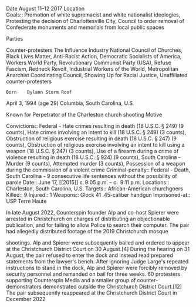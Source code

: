 

Date	August 11–12 2017
Location	    
Goals:: Promotion of white supremacist and white nationalist ideologies, Protesting the decision of Charlottesville City, Council to order removal of Confederate monuments and memorials from local public spaces

Parties

Counter-protesters
The Influence Industry
    National Council of Churches, Black Lives Matter, Anti-Racist Action, Democratic Socialists of America, Workers World Party, Revolutionary Communist Party (USA), Refuse Fascism, Redneck Revolt, Industrial Workers of the World, Metropolitan Anarchist Coordinating Council, Showing Up for Racial Justice, Unaffiliated counter-protesters

	

    Born	Dylann Storm Roof

April 3, 1994 (age 29)
Columbia, South Carolina, U.S.



Known for	Perpetrator of the Charleston church shooting
Motive	

    

Convictions:: Federal - Hate crimes resulting in death (18 U.S.C. § 249) (9 counts), Hate crimes involving an intent to kill (18 U.S.C. § 249) (3 counts), Obstruction of religious exercise resulting in death (18 U.S.C. § 247) (9 counts), Obstruction of religious exercise involving an intent to kill using a weapon (18 U.S.C. § 247) (3 counts), Use of a firearm during a crime of violence resulting in death (18 U.S.C. § 924) (9 counts), South Carolina - Murder (9 counts), Attempted murder (3 counts), Possession of a weapon during the commission of a violent crime
Criminal-penalty:: Federal - Death, South Carolina - 9 consecutive life sentences without the possibility of parole
Date:: June 17, [[2015]] c. 9:05 p.m. – c.  9:11 p.m.
Locations::	Charleston, South Carolina, U.S.
Targets:: African-American churchgoers
Killed:: 9
Injured:: 1
Weapons:: Glock 41 .45-caliber handgun
Imprisoned-at::	USP Terre Haute



In late August 2022, Counterspin founder Alp and co-host Spierer were arrested in Christchurch on charges of distributing an objectionable publication, and for failing to allow Police to search their computer. The pair had allegedly distributed footage of the 2019 Christchurch mosque 


shootings. Alp and Spierer were subsequently bailed and ordered to appear at the Christchurch District Court on 30 August.[4] During the hearing on 31 August, the pair refused to enter the dock and instead read prepared statements from the lawyer's bench. After ignoring Judge Large's repeated instructions to stand in the dock, Alp and Spierer were forcibly removed by security personnel and remanded on bail for three weeks. 60 protesters supporting Counterspin Media and a smaller group of counter-demonstrators demonstrated outside the Christchurch District Court.[12] The pair subsequently reappeared at the Christchurch District Court in December 2022
